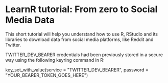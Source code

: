 # LearnR tutorial: From zero to Social Media Data

This short tutorial will help you understand how to use R, RStudio and its libraries to download data from social media platforms, like Reddit and Twitter.

TWITTER_DEV_BEARER credentials had been previously stored in a secure way using the following keyring command in R:

key_set_with_value(service = "TWITTER_DEV_BEARER", password = "YOUR_BEARER_TOKEN_GOES_HERE")

